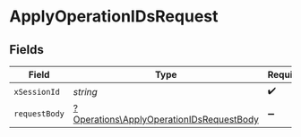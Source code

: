 # ApplyOperationIDsRequest


## Fields

| Field                                                                                               | Type                                                                                                | Required                                                                                            | Description                                                                                         |
| --------------------------------------------------------------------------------------------------- | --------------------------------------------------------------------------------------------------- | --------------------------------------------------------------------------------------------------- | --------------------------------------------------------------------------------------------------- |
| `xSessionId`                                                                                        | *string*                                                                                            | :heavy_check_mark:                                                                                  | N/A                                                                                                 |
| `requestBody`                                                                                       | [?Operations\ApplyOperationIDsRequestBody](../../Models/Operations/ApplyOperationIDsRequestBody.md) | :heavy_minus_sign:                                                                                  | Apply options                                                                                       |